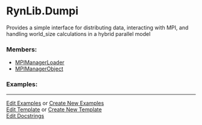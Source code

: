 # <a id="RynLib.Dumpi">RynLib.Dumpi</a>
    
Provides a simple interface for distributing data, interacting with MPI, and handling world_size calculations in a hybrid parallel model

### Members:

  - [MPIManagerLoader](Dumpi/MPIManager/MPIManagerLoader.md)
  - [MPIManagerObject](Dumpi/MPIManager/MPIManagerObject.md)

### Examples:



___

[Edit Examples](https://github.com/McCoyGroup/References/edit/gh-pages/Documentation/examples/RynLib/Dumpi.md) or 
[Create New Examples](https://github.com/McCoyGroup/References/new/gh-pages/?filename=Documentation/examples/RynLib/Dumpi.md) <br/>
[Edit Template](https://github.com/McCoyGroup/References/edit/gh-pages/Documentation/templates/RynLib/Dumpi.md) or 
[Create New Template](https://github.com/McCoyGroup/References/new/gh-pages/?filename=Documentation/templates/RynLib/Dumpi.md) <br/>
[Edit Docstrings](https://github.com/McCoyGroup/RynLib/edit/master/Dumpi/__init__.py?message=Update%20Docs)
